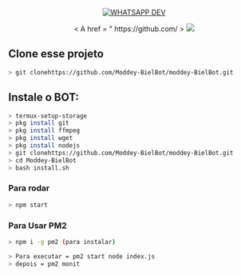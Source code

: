 
<p align="center">
<a href="#"><img title="WHATSAPP DEV" src="https://img.shields.io/badge/Termux Whatsapp Bot-green?colorA=%23ff0000&colorB=%23017e40&style=for-the-badge"></a>
</p>
<p align="center">
<       A        href = " https://github.com/      > <img título ="   Autor   "src ="    https://img.shields.io/badge/Author-CAU-red.svg?style =    para-o-   badge    &    logo = github    "> </ MODDEY>
</p>

## Clone esse projeto

```bash
> git clonehttps://github.com/Moddey-BielBot/moddey-BielBot.git
```

## Instale o BOT:

```bash
> termux-setup-storage
> pkg install git
> pkg install ffmpeg
> pkg install wget
> pkg install nodejs
> git clonehttps://github.com/Moddey-BielBot/moddey-BielBot.git
> cd Moddey-BielBot
> bash install.sh
```

### Para rodar
```bash
> npm start
```
### Para Usar PM2
```bash
> npm i -g pm2 (para instalar)

> Para executar = pm2 start node index.js
> depois = pm2 monit
```



